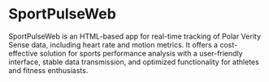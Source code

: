 # SportPulseWeb
SportPulseWeb is an HTML-based app for real-time tracking of Polar Verity Sense data, including heart rate and motion metrics. It offers a cost-effective solution for sports performance analysis with a user-friendly interface, stable data transmission, and optimized functionality for athletes and fitness enthusiasts.

